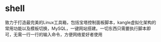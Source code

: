 # shell
致力于打造最完美的Linux工具箱，包括宝塔控制面板脚本，kangle虚拟化架构的常用功能以及模板切换，MySQL，一键网站搭建。一切东西只需要执行脚本即可，无需一行一行的输入命令，方便网络爱好者使用

